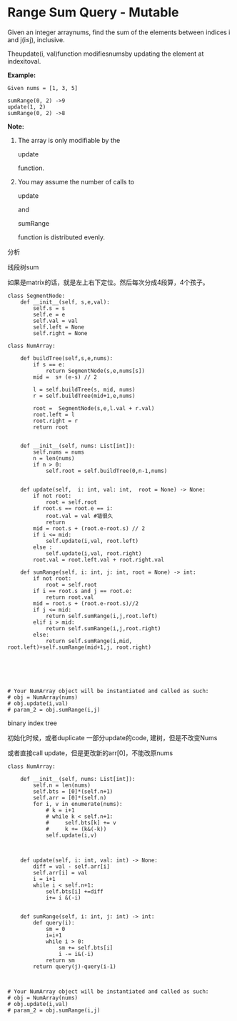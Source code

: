 # Range Sum Query - Mutable

Given an integer arraynums, find the sum of the elements between indices i and j\(i≤j\), inclusive.

Theupdate\(i, val\)function modifiesnumsby updating the element at indexitoval.

**Example:**

```text
Given nums = [1, 3, 5]

sumRange(0, 2) ->9
update(1, 2)
sumRange(0, 2) ->8
```

**Note:**

1. The array is only modifiable by the

   update

   function.

2. You may assume the number of calls to

   update

   and

   sumRange

   function is distributed evenly.

分析

线段树sum

如果是matrix的话，就是左上右下定位。然后每次分成4段算，4个孩子。

```text
class SegmentNode:
    def __init__(self, s,e,val):
        self.s = s
        self.e = e
        self.val = val
        self.left = None
        self.right = None

class NumArray:

    def buildTree(self,s,e,nums):        
        if s == e:
            return SegmentNode(s,e,nums[s])
        mid =  s+ (e-s) // 2

        l = self.buildTree(s, mid, nums)
        r = self.buildTree(mid+1,e,nums)

        root =  SegmentNode(s,e,l.val + r.val)
        root.left = l
        root.right = r
        return root    


    def __init__(self, nums: List[int]):
        self.nums = nums
        n = len(nums)
        if n > 0:
            self.root = self.buildTree(0,n-1,nums)


    def update(self,  i: int, val: int,  root = None) -> None:
        if not root:
            root = self.root
        if root.s == root.e == i:
            root.val = val #错很久
            return 
        mid = root.s + (root.e-root.s) // 2
        if i <= mid:
            self.update(i,val, root.left)
        else :
            self.update(i,val, root.right)
        root.val = root.left.val + root.right.val        

    def sumRange(self, i: int, j: int, root = None) -> int:
        if not root:
            root = self.root
        if i == root.s and j == root.e:
            return root.val
        mid = root.s + (root.e-root.s)//2
        if j <= mid:
            return self.sumRange(i,j,root.left)
        elif i > mid:
            return self.sumRange(i,j,root.right)
        else:
            return self.sumRange(i,mid, root.left)+self.sumRange(mid+1,j, root.right)






# Your NumArray object will be instantiated and called as such:
# obj = NumArray(nums)
# obj.update(i,val)
# param_2 = obj.sumRange(i,j)
```

binary index tree

初始化时候，或者duplicate 一部分update的code, 建树，但是不改变Nums

或者直接call update，但是更改新的arr\[0\]，不能改原nums

```text
class NumArray:

    def __init__(self, nums: List[int]):
        self.n = len(nums)
        self.bts = [0]*(self.n+1)
        self.arr = [0]*(self.n)
        for i, v in enumerate(nums):
            # k = i+1
            # while k < self.n+1:
            #     self.bts[k] += v
            #     k += (k&(-k))
            self.update(i,v) 



    def update(self, i: int, val: int) -> None:
        diff = val - self.arr[i]
        self.arr[i] = val
        i = i+1
        while i < self.n+1:
            self.bts[i] +=diff
            i+= i &(-i)


    def sumRange(self, i: int, j: int) -> int:
        def query(i):
            sm = 0
            i=i+1
            while i > 0:
                sm += self.bts[i]
                i -= i&(-i)
            return sm
        return query(j)-query(i-1)



# Your NumArray object will be instantiated and called as such:
# obj = NumArray(nums)
# obj.update(i,val)
# param_2 = obj.sumRange(i,j)
```

